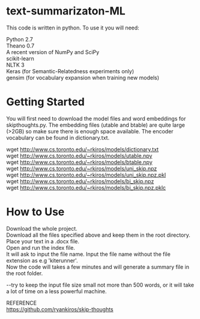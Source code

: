 # text-summarizaton-ML 

This code is written in python. To use it you will need:

Python 2.7 <br>
Theano 0.7 <br>
A recent version of NumPy and SciPy<br> 
scikit-learn <br>
NLTK 3 <br>
Keras (for Semantic-Relatedness experiments only)<br> 
gensim (for vocabulary expansion when training new models)<br>

# Getting Started

You will first need to download the model files and word embeddings for skipthoughts.py. The embedding files (utable and btable) are quite large (>2GB) so make sure there is enough space available. The encoder vocabulary can be found in dictionary.txt.

wget http://www.cs.toronto.edu/~rkiros/models/dictionary.txt <br>
wget http://www.cs.toronto.edu/~rkiros/models/utable.npy<br>
wget http://www.cs.toronto.edu/~rkiros/models/btable.npy <br>
wget http://www.cs.toronto.edu/~rkiros/models/uni_skip.npz<br>
wget http://www.cs.toronto.edu/~rkiros/models/uni_skip.npz.pkl<br> 
wget http://www.cs.toronto.edu/~rkiros/models/bi_skip.npz<br>
wget http://www.cs.toronto.edu/~rkiros/models/bi_skip.npz.pklc

# How to Use

Download the whole project.<br>
Download all the files specified above and keep them in the root directory.<br>
Place your text in a .docx file.<br>
Open and run the index file.<br>
It will ask to input the file name. Input the file name without the file extension as e.g 'kiterunner'.<br>
Now the code will takes a few minutes and will generate a summary file in the root folder.<br>

--try to keep the input file size small not more than 500 words, or it will take a lot of time on a less powerful machine.<br>

REFERENCE<br>
https://github.com/ryankiros/skip-thoughts


